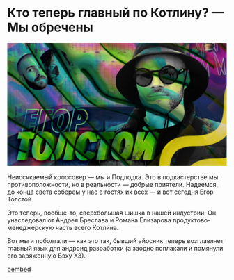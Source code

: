 # Кто теперь главный по Котлину? — Мы обречены

![preview](./preview.jpg)

Неиссякаемый кроссовер — мы и Подлодка. Это в подкастерстве мы противоположности, но в реальности — добрые приятели. Надеемся, до конца света соберем у нас в гостях их всех — и вот сегодня Егор Толстой.

Это теперь, вообще-то, сверхбольшая шишка в нашей индустрии. Он унаследовал от Андрея Бреслава и Романа Елизарова продуктово-менеджерскую часть всего Котлина.

Вот мы и поболтали — как это так, бывший айосник теперь возглавляет главный язык для андроид разработки (а заодно поплакали и помянули его заряженную Бэху Х3).

[oembed](https://www.youtube.com/watch?v=BvLrHld1TEg)
